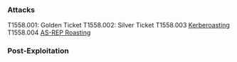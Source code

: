 ### Attacks
T1558.001: Golden Ticket
T1558.002: Silver Ticket
T1558.003 [Kerberoasting](Kerberoasting.md)
T1558.004 [AS-REP Roasting](AS-REP%20Roasting.md)
### Post-Exploitation


